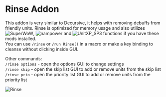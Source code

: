# Rinse Addon
This addon is very similar to Decursive, it helps with removing debuffs from friendly units. Rinse is optimized for memory usage and also utilizes ![SuperWoW](https://github.com/balakethelock/SuperWoW), ![nampower](https://github.com/pepopo978/nampower) and ![UnitXP_SP3](https://github.com/allfoxwy/UnitXP_SP3) functions if you have these mods installed.<br>
You can use `/rinse` or `/run Rinse()` in a macro or make a key binding to cleanse without clicking inside GUI.

Other commands:<br>
`/rinse options` - open the options GUI to change settings<br>
`/rinse skip` - open the skip list GUI to add or remove units from the skip list<br>
`/rinse prio` - open the priority list GUI to add or remove units from the priority list<br>

![Rinse](https://github.com/user-attachments/assets/8ede3d8b-7dda-4ccb-96f4-2b69bbb13b05)
